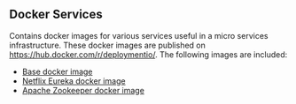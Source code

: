 ## Docker Services

Contains docker images for various services useful in a micro services infrastructure. These docker images are published on https://hub.docker.com/r/deploymentio/. The following images are included:

- [Base docker image](base/)
- [Netflix Eureka docker image](eureka/)
- [Apache Zookeeper docker image](zookeeper/)
